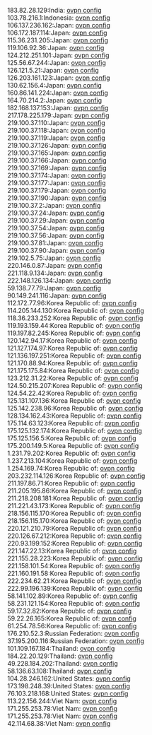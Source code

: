 183.82.28.129:India: [ovpn config](vpn/183_82_28_129.ovpn)  
103.78.216.1:Indonesia: [ovpn config](vpn/103_78_216_1.ovpn)  
106.137.236.162:Japan: [ovpn config](vpn/106_137_236_162.ovpn)  
106.172.187.114:Japan: [ovpn config](vpn/106_172_187_114.ovpn)  
115.36.231.205:Japan: [ovpn config](vpn/115_36_231_205.ovpn)  
119.106.92.36:Japan: [ovpn config](vpn/119_106_92_36.ovpn)  
124.212.251.101:Japan: [ovpn config](vpn/124_212_251_101.ovpn)  
125.56.67.244:Japan: [ovpn config](vpn/125_56_67_244.ovpn)  
126.121.5.21:Japan: [ovpn config](vpn/126_121_5_21.ovpn)  
126.203.161.123:Japan: [ovpn config](vpn/126_203_161_123.ovpn)  
130.62.156.4:Japan: [ovpn config](vpn/130_62_156_4.ovpn)  
160.86.141.224:Japan: [ovpn config](vpn/160_86_141_224.ovpn)  
164.70.214.2:Japan: [ovpn config](vpn/164_70_214_2.ovpn)  
182.168.137.153:Japan: [ovpn config](vpn/182_168_137_153.ovpn)  
217.178.225.179:Japan: [ovpn config](vpn/217_178_225_179.ovpn)  
219.100.37.110:Japan: [ovpn config](vpn/219_100_37_110.ovpn)  
219.100.37.118:Japan: [ovpn config](vpn/219_100_37_118.ovpn)  
219.100.37.119:Japan: [ovpn config](vpn/219_100_37_119.ovpn)  
219.100.37.126:Japan: [ovpn config](vpn/219_100_37_126.ovpn)  
219.100.37.165:Japan: [ovpn config](vpn/219_100_37_165.ovpn)  
219.100.37.166:Japan: [ovpn config](vpn/219_100_37_166.ovpn)  
219.100.37.169:Japan: [ovpn config](vpn/219_100_37_169.ovpn)  
219.100.37.174:Japan: [ovpn config](vpn/219_100_37_174.ovpn)  
219.100.37.177:Japan: [ovpn config](vpn/219_100_37_177.ovpn)  
219.100.37.179:Japan: [ovpn config](vpn/219_100_37_179.ovpn)  
219.100.37.190:Japan: [ovpn config](vpn/219_100_37_190.ovpn)  
219.100.37.2:Japan: [ovpn config](vpn/219_100_37_2.ovpn)  
219.100.37.24:Japan: [ovpn config](vpn/219_100_37_24.ovpn)  
219.100.37.29:Japan: [ovpn config](vpn/219_100_37_29.ovpn)  
219.100.37.54:Japan: [ovpn config](vpn/219_100_37_54.ovpn)  
219.100.37.56:Japan: [ovpn config](vpn/219_100_37_56.ovpn)  
219.100.37.81:Japan: [ovpn config](vpn/219_100_37_81.ovpn)  
219.100.37.90:Japan: [ovpn config](vpn/219_100_37_90.ovpn)  
219.102.5.75:Japan: [ovpn config](vpn/219_102_5_75.ovpn)  
220.146.0.87:Japan: [ovpn config](vpn/220_146_0_87.ovpn)  
221.118.9.134:Japan: [ovpn config](vpn/221_118_9_134.ovpn)  
222.148.126.134:Japan: [ovpn config](vpn/222_148_126_134.ovpn)  
59.138.77.79:Japan: [ovpn config](vpn/59_138_77_79.ovpn)  
90.149.241.116:Japan: [ovpn config](vpn/90_149_241_116.ovpn)  
112.172.77.96:Korea Republic of: [ovpn config](vpn/112_172_77_96.ovpn)  
114.205.144.130:Korea Republic of: [ovpn config](vpn/114_205_144_130.ovpn)  
118.36.233.252:Korea Republic of: [ovpn config](vpn/118_36_233_252.ovpn)  
119.193.159.44:Korea Republic of: [ovpn config](vpn/119_193_159_44.ovpn)  
119.197.82.245:Korea Republic of: [ovpn config](vpn/119_197_82_245.ovpn)  
120.142.94.17:Korea Republic of: [ovpn config](vpn/120_142_94_17.ovpn)  
121.127.174.97:Korea Republic of: [ovpn config](vpn/121_127_174_97.ovpn)  
121.136.197.251:Korea Republic of: [ovpn config](vpn/121_136_197_251.ovpn)  
121.170.88.94:Korea Republic of: [ovpn config](vpn/121_170_88_94.ovpn)  
121.175.175.84:Korea Republic of: [ovpn config](vpn/121_175_175_84.ovpn)  
123.212.31.22:Korea Republic of: [ovpn config](vpn/123_212_31_22.ovpn)  
124.50.215.207:Korea Republic of: [ovpn config](vpn/124_50_215_207.ovpn)  
124.54.22.42:Korea Republic of: [ovpn config](vpn/124_54_22_42.ovpn)  
125.131.107.136:Korea Republic of: [ovpn config](vpn/125_131_107_136.ovpn)  
125.142.238.96:Korea Republic of: [ovpn config](vpn/125_142_238_96.ovpn)  
128.134.162.43:Korea Republic of: [ovpn config](vpn/128_134_162_43.ovpn)  
175.114.63.123:Korea Republic of: [ovpn config](vpn/175_114_63_123.ovpn)  
175.125.132.174:Korea Republic of: [ovpn config](vpn/175_125_132_174.ovpn)  
175.125.156.5:Korea Republic of: [ovpn config](vpn/175_125_156_5.ovpn)  
175.200.149.5:Korea Republic of: [ovpn config](vpn/175_200_149_5.ovpn)  
1.231.79.202:Korea Republic of: [ovpn config](vpn/1_231_79_202.ovpn)  
1.237.213.104:Korea Republic of: [ovpn config](vpn/1_237_213_104.ovpn)  
1.254.169.74:Korea Republic of: [ovpn config](vpn/1_254_169_74.ovpn)  
203.232.114.126:Korea Republic of: [ovpn config](vpn/203_232_114_126.ovpn)  
211.197.86.71:Korea Republic of: [ovpn config](vpn/211_197_86_71.ovpn)  
211.205.195.86:Korea Republic of: [ovpn config](vpn/211_205_195_86.ovpn)  
211.218.208.181:Korea Republic of: [ovpn config](vpn/211_218_208_181.ovpn)  
211.221.43.173:Korea Republic of: [ovpn config](vpn/211_221_43_173.ovpn)  
218.156.115.170:Korea Republic of: [ovpn config](vpn/218_156_115_170.ovpn)  
218.156.115.170:Korea Republic of: [ovpn config](vpn/218_156_115_170.ovpn)  
220.121.210.79:Korea Republic of: [ovpn config](vpn/220_121_210_79.ovpn)  
220.126.67.212:Korea Republic of: [ovpn config](vpn/220_126_67_212.ovpn)  
220.93.199.152:Korea Republic of: [ovpn config](vpn/220_93_199_152.ovpn)  
221.147.22.13:Korea Republic of: [ovpn config](vpn/221_147_22_13.ovpn)  
221.155.28.223:Korea Republic of: [ovpn config](vpn/221_155_28_223.ovpn)  
221.158.101.54:Korea Republic of: [ovpn config](vpn/221_158_101_54.ovpn)  
221.160.191.58:Korea Republic of: [ovpn config](vpn/221_160_191_58.ovpn)  
222.234.62.21:Korea Republic of: [ovpn config](vpn/222_234_62_21.ovpn)  
222.99.196.139:Korea Republic of: [ovpn config](vpn/222_99_196_139.ovpn)  
58.141.102.89:Korea Republic of: [ovpn config](vpn/58_141_102_89.ovpn)  
58.231.121.154:Korea Republic of: [ovpn config](vpn/58_231_121_154.ovpn)  
59.17.32.82:Korea Republic of: [ovpn config](vpn/59_17_32_82.ovpn)  
59.22.26.165:Korea Republic of: [ovpn config](vpn/59_22_26_165.ovpn)  
61.254.78.56:Korea Republic of: [ovpn config](vpn/61_254_78_56.ovpn)  
176.210.52.3:Russian Federation: [ovpn config](vpn/176_210_52_3.ovpn)  
37.195.200.116:Russian Federation: [ovpn config](vpn/37_195_200_116.ovpn)  
101.109.167.184:Thailand: [ovpn config](vpn/101_109_167_184.ovpn)  
184.22.20.129:Thailand: [ovpn config](vpn/184_22_20_129.ovpn)  
49.228.184.202:Thailand: [ovpn config](vpn/49_228_184_202.ovpn)  
58.136.63.108:Thailand: [ovpn config](vpn/58_136_63_108.ovpn)  
104.28.246.162:United States: [ovpn config](vpn/104_28_246_162.ovpn)  
173.198.248.39:United States: [ovpn config](vpn/173_198_248_39.ovpn)  
76.103.218.168:United States: [ovpn config](vpn/76_103_218_168.ovpn)  
113.22.156.244:Viet Nam: [ovpn config](vpn/113_22_156_244.ovpn)  
171.255.253.78:Viet Nam: [ovpn config](vpn/171_255_253_78.ovpn)  
171.255.253.78:Viet Nam: [ovpn config](vpn/171_255_253_78.ovpn)  
42.114.68.38:Viet Nam: [ovpn config](vpn/42_114_68_38.ovpn)  
